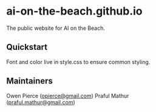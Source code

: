 # ai-on-the-beach.github.io
The public website for AI on the Beach.

## Quickstart
Font and color live in style.css to ensure common styling.


## Maintainers
Owen Pierce (opierce@gmail.com)
Praful Mathur (praful.mathur@gmail.com)

